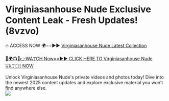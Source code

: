 # Virginiasanhouse Nude Exclusive Content Leak - Fresh Updates! (8vzvo)

🔥 ACCESS NOW 🌍==►► <a href="https://tinyurl.com/yc657z5k" rel="nofollow">Virginiasanhouse Nude Latest Collection</a>
<br><br>
[🔴🌍📺📱👉WA𝚃CH Now==►► CLICK HERE TO Virginiasanhouse Nude 𝚆𝙰𝚃𝙲𝙷 NOW](https://tinyurl.com/yc657z5k)
<br><br>
Unlock Virginiasanhouse Nude's private videos and photos today! Dive into the newest 2025 content updates and explore exclusive material you won’t find anywhere else.
<br>
<a href="https://tinyurl.com/yc657z5k" rel="nofollow" data-target="animated-image.originalLink"><img src="https://camo.githubusercontent.com/8a4f000d20f83aca3bf7ec5f350d767afa0574a8a352519fd8cfa583a6f93a33/68747470733a2f2f692e696d6775722e636f6d2f644a486b345a712e676966" data-canonical-src="https://i.imgur.com/dJHk4Zq.gif" style="max-width: 100%; display: inline-block;" data-target="animated-image.originalImage"></a>
<br>
